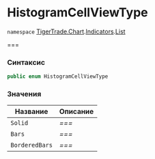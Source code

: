 # HistogramCellViewType

`namespace` [TigerTrade.Chart](../../../../).[Indicators](../).[List](./)

\===

### Синтаксис

```csharp
public enum HistogramCellViewType
```

### Значения

| Название       | Описание |
| -------------- | -------- |
| `Solid`        | _===_    |
| `Bars`         | _===_    |
| `BorderedBars` | _===_    |
